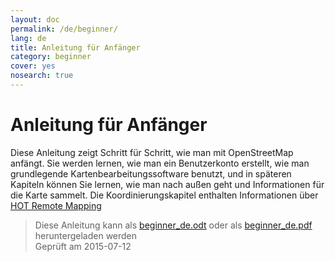 ```yaml
---
layout: doc
permalink: /de/beginner/
lang: de
title: Anleitung für Anfänger
category: beginner
cover: yes
nosearch: true
---
```


Anleitung für Anfänger
================


Diese Anleitung zeigt Schritt für Schritt, wie man mit OpenStreetMap anfängt. Sie werden lernen,
wie man ein Benutzerkonto erstellt, wie man grundlegende Kartenbearbeitungssoftware benutzt, und in späteren Kapiteln können Sie lernen, wie man nach außen geht
und Informationen für die Karte sammelt. Die Koordinierungskapitel enthalten Informationen über [HOT Remote Mapping](/en/coordination/) 

> Diese Anleitung kann als [beginner_de.odt](/files/beginner_en.odt) oder als [beginner_de.pdf](/files/beginner_de.pdf) heruntergeladen werden  
Geprüft am 2015-07-12  
